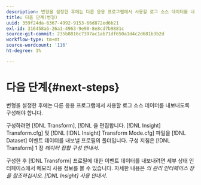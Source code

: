 ```yaml
---
description: 변형을 설정한 후에는 다른 응용 프로그램에서 사용할 로그 소스 데이터를 내보내도록 구성해야 합니다.
title: 다음 단계(변형)
uuid: 359f24da-6367-4992-9153-66d872ed6b21
exl-id: 316458ab-26a1-4963-9e90-8e8cd7b9881c
source-git-commit: 235b8816c7397ac1ab71df650a1d4c2d681b3b2d
workflow-type: tm+mt
source-wordcount: '116'
ht-degree: 1%

---
```


# 다음 단계{#next-steps}

변형을 설정한 후에는 다른 응용 프로그램에서 사용할 로그 소스 데이터를 내보내도록 구성해야 합니다.

구성하려면 [!DNL Transform], [!DNL 을 편집합니다. [!DNL Insight] Transform.cfg] 및 [!DNL [!DNL Insight] Transform Mode.cfg] 파일을 [!DNL Dataset] 이벤트 데이터를 내보낼 프로필의 폴더입니다. 구성 지침은 [!DNL Transform] 1 장 *데이터 집합 구성 안내서*.

구성한 후 [!DNL Transform] 프로필에 대한 이벤트 데이터를 내보내려면 세부 상태 인터페이스에서 메모리 사용 정보를 볼 수 있습니다. 자세한 내용은 *의 관리 인터페이스 장을 참조하십시오. [!DNL Insight] 사용 안내서*.
